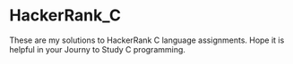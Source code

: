 # HackerRank_C
These are my solutions to HackerRank C language assignments. Hope it is helpful in your Journy to Study C programming.
